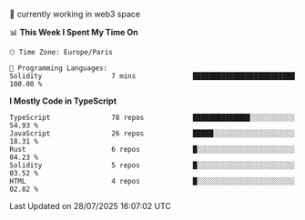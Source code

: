 🔭 currently working in web3 space

<!--START_SECTION:waka-->
📊 **This Week I Spent My Time On** 

```text
🕑︎ Time Zone: Europe/Paris

💬 Programming Languages: 
Solidity                 7 mins              █████████████████████████   100.00 % 
```

**I Mostly Code in TypeScript** 

```text
TypeScript               78 repos            ██████████████░░░░░░░░░░░   54.93 % 
JavaScript               26 repos            █████░░░░░░░░░░░░░░░░░░░░   18.31 % 
Rust                     6 repos             █░░░░░░░░░░░░░░░░░░░░░░░░   04.23 % 
Solidity                 5 repos             █░░░░░░░░░░░░░░░░░░░░░░░░   03.52 % 
HTML                     4 repos             █░░░░░░░░░░░░░░░░░░░░░░░░   02.82 % 
```




 Last Updated on 28/07/2025 16:07:02 UTC
<!--END_SECTION:waka-->

